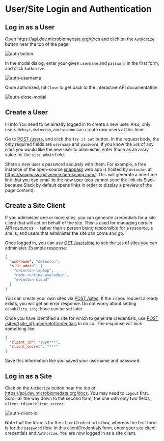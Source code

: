 # User/Site Login and Authentication

## Log in as a User

Open <https://api.dev.microbiomedata.org/docs> and click on the `Authorize` button near the top of
the page:

![auth button](../img/auth-button.png)

In the modal dialog, enter your given `username` and `password` in the first form, and click
`Authorize`:

![auth-username](../img/auth-username.png)

Once authorized, hit `Close` to get back to the interactive API documentation:

![auth-close-modal](../img/auth-close-modal.png)

## Create a User

!!! info 
    You need to be already logged in to create a new user.
    Also, only users `dehays`, `dwinston`, and `scanon` can create new users at this time.

Go to [POST /users](https://api.dev.microbiomedata.org/docs#/users/create_user_users_post), and
click the `Try it out` button. In the request body, the only required fields are `username` and
`password`. If you know the `id`s of any sites you would like the new user to administer, enter
those as an array value for the `site_admin` field.

Share a new user's password securely with them. For example, a free instance of the open-source
[snappass](https://github.com/pinterest/snappass) web app is hosted by `dwinston` at
<https://snappass-polyneme.herokuapp.com/>. This will generate a one-time link that you can email to
the new user (you cannot send the link via Slack because Slack by default opens links in order to
display a preview of the page content).

## Create a Site Client

If you administer one or more sites, you can generate credentials for a site client that will act on
behalf of the site. This is used for managing certain API resources -- rather than a person being
responsible for a resource, a site is, and users that administer the site can come and go.

Once logged in, you can use [GET
/users/me](https://api.dev.microbiomedata.org/docs#/users/read_users_me_users_me__get) to see the
`id`s of sites you can administer. Example response:

```json
{
  "username": "dwinston",
  "site_admin": [
    "dwinston-laptop",
    "nmdc-runtime-useradmin",
    "dwinston-cloud"
  ]
}
```

You can create your own sites via [POST
/sites](https://api.dev.microbiomedata.org/docs#/sites/create_site_sites_post). If the `id` you
request already exists, you will get an error response. Do not worry about setting `capability_ids`;
those can be set later.

Once you have identified a site for which to generate credentials, use [POST
/sites/{site_id}:generateCredentials](https://api.dev.microbiomedata.org/docs#/sites/generate_credentials_for_site_client_sites__site_id__generateCredentials_post)
to do so. The response will look something like

```json
{
  "client_id": "sys0***",
  "client_secret": "***"
}
```

Save this information like you saved your username and password.

## Log in as a Site

Click on the `Authorize` button near the top of <https://api.dev.microbiomedata.org/docs>. You may
need to `Logout` first. Scroll all the way down to the second form, the one with only two fields,
`client_id` and `client_secret`:

![auth-client-id](../img/auth-client-id.png)

Note that the form is for the `clientCredentials` flow, whereas the first form is for the `password`
flow. In this clientCredentials form, enter your site client credentials and `Authorize`. You are
now logged in as a site client.

